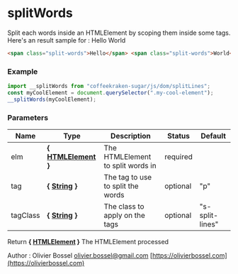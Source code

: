 # splitWords

Split each words inside an HTMLElement by scoping them inside some tags.
Here's an result sample for :
Hello World

```html
<span class="split-words">Hello</span> <span class="split-words">World</span>
```

### Example

```js
import __splitWords from "coffeekraken-sugar/js/dom/splitLines";
const myCoolElement = document.querySelector(".my-cool-element");
__splitWords(myCoolElement);
```

### Parameters

| Name     | Type                                                                                                   | Description                       | Status   | Default         |
| -------- | ------------------------------------------------------------------------------------------------------ | --------------------------------- | -------- | --------------- |
| elm      | **{ [HTMLElement](https://developer.mozilla.org/fr/docs/Web/API/HTMLElement) }**                       | The HTMLElement to split words in | required |
| tag      | **{ [String](https://developer.mozilla.org/fr/docs/Web/JavaScript/Reference/Objets_globaux/String) }** | The tag to use to split the words | optional | "p"             |
| tagClass | **{ [String](https://developer.mozilla.org/fr/docs/Web/JavaScript/Reference/Objets_globaux/String) }** | The class to apply on the tags    | optional | "s-split-lines" |

Return **{ [HTMLElement](https://developer.mozilla.org/fr/docs/Web/API/HTMLElement) }** The HTMLElement processed

Author : Olivier Bossel [olivier.bossel@gmail.com](mailto:olivier.bossel@gmail.com) [https://olivierbossel.com](https://olivierbossel.com)
